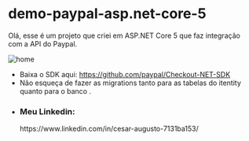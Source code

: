 # demo-paypal-asp.net-core-5
Olá, esse é um projeto que criei em ASP.NET Core 5 que faz integração com a API  do Paypal.

![home](https://user-images.githubusercontent.com/25139027/154857618-6a380492-f0a8-4f6c-83ab-260084befb8c.png)

- Baixa o SDK aqui: https://github.com/paypal/Checkout-NET-SDK
- Não esqueça de fazer as migrations tanto para as tabelas do itentity quanto para o banco .
- <h3>Meu Linkedin:</h3> https://www.linkedin.com/in/cesar-augusto-7131ba153/
